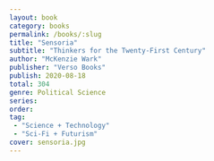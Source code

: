 ```yaml
---
layout: book
category: books
permalink: /books/:slug
title: "Sensoria"
subtitle: "Thinkers for the Twenty-First Century"
author: "McKenzie Wark"
publisher: "Verso Books"
publish: 2020-08-18
total: 304
genre: Political Science
series:
order:
tag: 
 - "Science + Technology"
 - "Sci-Fi + Futurism"
cover: sensoria.jpg
---
```




